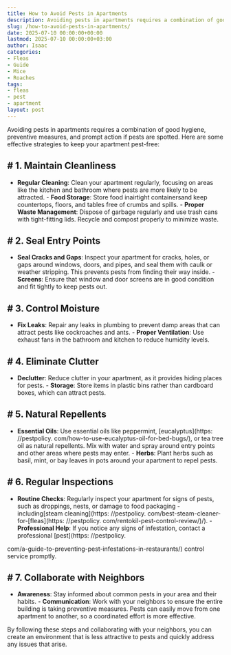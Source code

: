 ```yaml
---
title: How to Avoid Pests in Apartments
description: Avoiding pests in apartments requires a combination of good hygiene, preventive measures, and prompt action if pests are spotted.
slug: /how-to-avoid-pests-in-apartments/
date: 2025-07-10 00:00:00+00:00
lastmod: 2025-07-10 00:00:00+03:00
author: Isaac
categories:
- Fleas
- Guide
- Mice
- Roaches
tags:
- fleas
- pest
- apartment
layout: post
---
```


Avoiding pests in apartments requires a combination of good hygiene, preventive measures, and prompt action if pests are spotted. Here are some effective strategies to keep your apartment pest-free:

## # 1. Maintain Cleanliness

- **Regular Cleaning**: Clean your apartment regularly, focusing on areas like the kitchen and bathroom where pests are more likely to be attracted. - **Food Storage**: Store food inairtight containersand keep countertops, floors, and tables free of crumbs and spills. - **Proper Waste Management**: Dispose of garbage regularly and use trash cans with tight-fitting lids. Recycle and compost properly to minimize waste.

## # 2. Seal Entry Points

- **Seal Cracks and Gaps**: Inspect your apartment for cracks, holes, or gaps around windows, doors, and pipes, and seal them with caulk or weather stripping. This prevents pests from finding their way inside. - **Screens**: Ensure that window and door screens are in good condition and fit tightly to keep pests out.

## # 3. Control Moisture

- **Fix Leaks**: Repair any leaks in plumbing to prevent damp areas that can attract pests like cockroaches and ants. - **Proper Ventilation**: Use exhaust fans in the bathroom and kitchen to reduce humidity levels.

## # 4. Eliminate Clutter

- **Declutter**: Reduce clutter in your apartment, as it provides hiding places for pests. - **Storage**: Store items in plastic bins rather than cardboard boxes, which can attract pests.

## # 5. Natural Repellents

- **Essential Oils**: Use essential oils like peppermint, [eucalyptus](https: //pestpolicy. com/how-to-use-eucalyptus-oil-for-bed-bugs/), or tea tree oil as natural repellents. Mix with water and spray around entry points and other areas where pests may enter. - **Herbs**: Plant herbs such as basil, mint, or bay leaves in pots around your apartment to repel pests.

## # 6. Regular Inspections

- **Routine Checks**: Regularly inspect your apartment for signs of pests, such as droppings, nests, or damage to food packaging - including[steam cleaning](https: //pestpolicy. com/best-steam-cleaner-for-[fleas](https: //pestpolicy. com/rentokil-pest-control-review/)/). - **Professional Help**: If you notice any signs of infestation, contact a professional [pest](https: //pestpolicy.

com/a-guide-to-preventing-pest-infestations-in-restaurants/) control service promptly.

## # 7. Collaborate with Neighbors

- **Awareness**: Stay informed about common pests in your area and their habits. - **Communication**: Work with your neighbors to ensure the entire building is taking preventive measures. Pests can easily move from one apartment to another, so a coordinated effort is more effective.

By following these steps and collaborating with your neighbors, you can create an environment that is less attractive to pests and quickly address any issues that arise.
